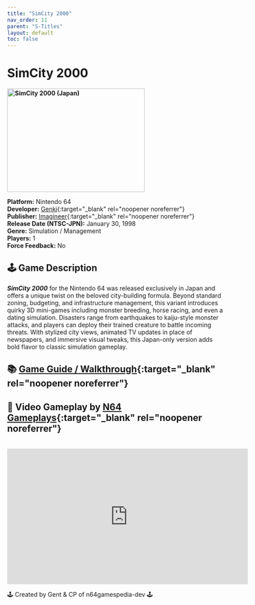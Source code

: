 ```yaml
---
title: "SimCity 2000"
nav_order: 11
parent: "S-Titles"
layout: default
toc: false
---
```


# SimCity 2000

<b>
<img src="https://images.launchbox-app.com/ff163ec4-bb6f-4abe-b46c-2e96b184be56.jpg" alt="SimCity 2000 (Japan)" width="320" height="240" />
</b>

**Platform:** Nintendo 64  
**Developer:** [Genki](https://en.wikipedia.org/wiki/Genki_(company)){:target="_blank" rel="noopener noreferrer"}  
**Publisher:** [Imagineer](https://en.wikipedia.org/wiki/Imagineer_(Japanese_company)){:target="_blank" rel="noopener noreferrer"}  
**Release Date (NTSC-JPN):** January 30, 1998  
**Genre:** Simulation / Management  
**Players:** 1  
**Force Feedback:** No  

## 🕹️ Game Description
<em><strong>SimCity 2000</strong></em> for the Nintendo 64 was released exclusively in Japan and offers a unique twist on the beloved city-building formula. Beyond standard zoning, budgeting, and infrastructure management, this variant introduces quirky 3D mini-games including monster breeding, horse racing, and even a dating simulation. Disasters range from earthquakes to kaiju-style monster attacks, and players can deploy their trained creature to battle incoming threats. With stylized city views, animated TV updates in place of newspapers, and immersive visual tweaks, this Japan-only version adds bold flavor to classic simulation gameplay.

## 📚 [Game Guide / Walkthrough](https://gamefaqs.gamespot.com/n64/574532-simcity-2000/faqs/79849){:target="_blank" rel="noopener noreferrer"}

## 🎥 Video Gameplay by [N64 Gameplays](https://www.youtube.com/@N64Gameplays){:target="_blank" rel="noopener noreferrer"}
<br />
<iframe width="560" height="315" src="https://www.youtube.com/embed/GVsQEKXuA4s" title="SimCity 2000 Gameplay – N64 Gameplays" frameborder="0" allowfullscreen></iframe>

🕹️ Created by Gent & CP of n64gamespedia-dev 🕹️

<!-- Vault Format: n64gamespedia-dev -->
<!-- Protocol Source: _vault-specs/format-protocol.md -->
